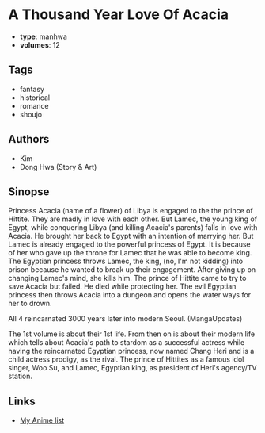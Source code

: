 # A Thousand Year Love Of Acacia

-   **type**: manhwa
-   **volumes**: 12

## Tags

-   fantasy
-   historical
-   romance
-   shoujo

## Authors

-   Kim
-   Dong Hwa (Story & Art)

## Sinopse

Princess Acacia (name of a flower) of Libya is engaged to the the prince of Hittite. They are madly in love with each other. But Lamec, the young king of Egypt, while conquering Libya (and killing Acacia's parents) falls in love with Acacia. He brought her back to Egypt with an intention of marrying her. But Lamec is already engaged to the powerful princess of Egypt. It is because of her who gave up the throne for Lamec that he was able to become king. The Egyptian princess throws Lamec, the king, (no, I'm not kidding) into prison because he wanted to break up their engagement. After giving up on changing Lamec's mind, she kills him.
The prince of Hittite came to try to save Acacia but failed. He died while protecting her. The evil Egyptian princess then throws Acacia into a dungeon and opens the water ways for her to drown.

All 4 reincarnated 3000 years later into modern Seoul. (MangaUpdates)

The 1st volume is about their 1st life.
From then on is about their modern life which tells about Acacia's path to stardom as a successful actress while having the reincarnated Egyptian princess, now named Chang Heri and is a child actress prodigy, as the rival. The prince of Hittites as a famous idol singer, Woo Su, and Lamec, Egyptian king, as president of Heri's agency/TV station.

## Links

-   [My Anime list](https://myanimelist.net/manga/20236/A_Thousand_Year_Love_Of_Acacia)

